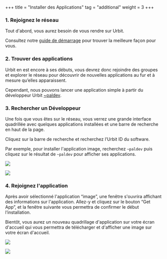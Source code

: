 +++
title = "Installer des Applications"
tag = "additional"
weight = 3
+++

### 1. Rejoignez le réseau

Tout d'abord, vous aurez besoin de vous rendre sur Urbit.

Consultez notre [guide de démarrage](https://urbit.org/getting-started) pour trouver la meilleure façon pour vous.

### 2. Trouver des applications

Urbit en est encore à ses débuts, vous devrez donc rejoindre des groupes et explorer le réseau pour découvrir de nouvelles applications au fur et à mesure qu’elles apparaissent.

Cependant, nous pouvons lancer une application simple à partir du développeur Urbit [~paldev](https://urbit.org/ids/~paldev).

### 3. Rechercher un Développeur

Une fois que vous êtes sur le réseau, vous verrez une grande interface quadrillée avec quelques applications installées et une barre de recherche en haut de la page.

Cliquez sur la barre de recherche et recherchez l’Urbit ID du software.

Par exemple, pour installer l'application image, recherchez `~paldev` puis cliquez sur le résultat de `~paldev` pour afficher ses applications.

![](https://media.urbit.org/site/additional-guides/Installing-apps-1.jpg)

![](https://media.urbit.org/site/additional-guides/Installing-apps-2.jpg)

### 4. Rejoignez l'application

Après avoir sélectionné l'application “image”, une fenêtre s'ouvrira affichant des informations sur l'application. Allez-y et cliquez sur le bouton “Get App”, et la fenêtre suivante vous permettra de confirmer le début l’installation.

Bientôt, vous aurez un nouveau quadrillage d'application sur votre écran d'accueil qui vous permettra de télécharger et d'afficher une image sur votre écran d'accueil.

![](https://media.urbit.org/site/additional-guides/Installing-apps-3.jpg)

![](https://media.urbit.org/site/additional-guides/Installing-apps-4.jpg)
